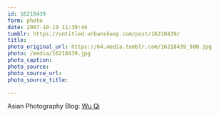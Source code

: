 ```yaml
---
id: 16218439
form: photo
date: 2007-10-19 11:39:44
tumblr: https://untitled.urbansheep.com/post/16218439/
title:
photo_original_url: https://64.media.tumblr.com/16218439_500.jpg
photo: /media/16218439.jpg
photo_caption: 
photo_source:
photo_source_url:
photo_source_title:

---
```


<p>Asian Photography Blog: <a href="http://chngyaohong.com/blog/photography/wu-qi/">Wu Qi</a></p>
